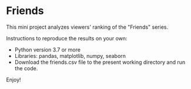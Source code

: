 # Friends
This mini project analyzes viewers' ranking of the "Friends" series.

Instructions to reproduce the results on your own:

- Python version 3.7 or more
- Libraries: pandas, matplotlib, numpy, seaborn
- Download the friends.csv file to the present working directory and run the code.

Enjoy!
